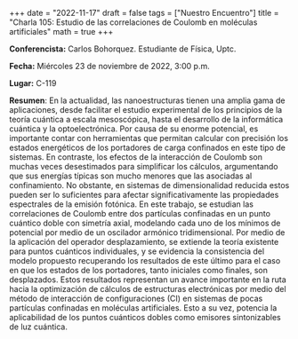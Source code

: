 +++
date  = "2022-11-17"
draft = false
tags  = ["Nuestro Encuentro"]
title = "Charla 105: Estudio de las correlaciones de Coulomb en moléculas artificiales"
math  = true
+++

**Conferencista:**  Carlos Bohorquez. Estudiante de Física, Uptc.

**Fecha:** Miércoles 23 de noviembre de 2022, 3:00 p.m.

**Lugar:** C-119

**Resumen**: En la actualidad, las nanoestructuras tienen una amplia gama de aplicaciones, desde facilitar el estudio experimental de los principios de la teoría cuántica a escala mesoscópica, hasta el desarrollo de la informática cuántica y la optoelectrónica.
Por causa de su enorme potencial, es importante contar con herramientas que permitan calcular con precisión los estados energéticos de los portadores de carga confinados en este tipo de sistemas. En contraste, los efectos de la interacción de Coulomb son muchas veces desestimados para simplificar los cálculos, argumentando que sus energías típicas son mucho menores que las asociadas al confinamiento. No obstante, en sistemas de dimensionalidad reducida estos pueden ser lo suficientes para afectar significativamente las propiedades espectrales de la emisión fotónica.
En este trabajo, se estudian las correlaciones de Coulomb entre dos partículas confinadas en un punto cuántico doble con simetría axial, modelando cada uno de los mínimos de potencial por medio de un oscilador armónico tridimensional.
Por medio de la aplicación del operador desplazamiento, se extiende la teoría existente para puntos cuánticos individuales, y se evidencia la consistencia del modelo propuesto recuperando los resultados de este último para el caso en que los estados de los portadores, tanto iniciales como finales, son desplazados.
Estos resultados representan un avance importante en la ruta hacia la optimización de cálculos de estructuras electrónicas por medio del método de interacción de configuraciones (CI) en sistemas de pocas partículas confinadas en moléculas artificiales. Esto a su vez, potencia la aplicabilidad de los puntos cuánticos dobles como emisores sintonizables de luz cuántica.

